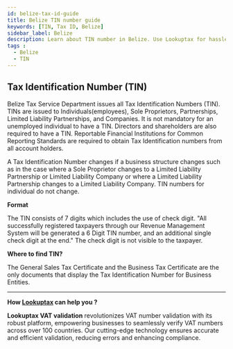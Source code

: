 ```yaml
---
id: belize-tax-id-guide
title: Belize TIN number guide
keywords: [TIN, Tax ID, Belize]
sidebar_label: Belize
description: Learn about TIN number in Belize. Use Lookuptax for hassle-free tax id validation in Belize and other 100+ countries
tags : 
  - Belize
  - TIN
---
```

## Tax Identification Number (TIN)
Belize Tax Service Department issues all Tax Identification Numbers (TIN). TINs are issued to Individuals(employees), Sole Proprietors, Partnerships, Limited Liability Partnerships, and Companies. It is not mandatory for an unemployed individual to have a TIN. Directors and shareholders are also required to have a TIN. Reportable Financial Institutions for Common Reporting Standards are required to obtain Tax Identification numbers from all account holders. 

A Tax Identification Number changes if a business structure changes such as in the case where a Sole Proprietor changes to a Limited Liability Partnership or Limited Liability Company or where a Limited Liability Partnership changes to a Limited Liability Company. TIN numbers for individual do not change. 

**Format**

The TIN consists of 7 digits which includes the use of check digit. "All successfully registered taxpayers through our Revenue Management System will be generated a 6 Digit TIN number, and an additional single check digit at the end." The check digit is not visible to the taxpayer. 

**Where to find TIN?**

The General Sales Tax Certificate and the Business Tax Certificate are the only documents that display the Tax Identification Number for Business Entities.

----
**How [Lookuptax](https://lookuptax.com/) can help you ?**

**Lookuptax VAT validation**  revolutionizes VAT number validation with its robust platform, empowering businesses to seamlessly verify VAT numbers across over 100 countries. Our cutting-edge technology ensures accurate and efficient validation, reducing errors and enhancing compliance.
